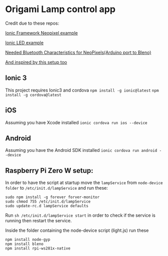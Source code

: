 # Origami Lamp control app

Credit due to these repos:

[Ionic Framework Neopixel example](https://github.com/don/ionic-ble-examples/tree/master/neopixel)

[Ionic LED example](https://github.com/don/ionic-ble-examples/blob/master/arduino/LED/LED.ino)

[Needed Bluetooth Characteristics for NeoPixels(Arduino port to Bleno)](https://github.com/MakeBluetooth/ble-neopixel/blob/master/arduino/BLE_NeoPixel/BLE_NeoPixel.ino)

[And inspired by this setup too](https://github.com/jdj333/node-ionic-bluetooth)

## Ionic 3

This project requires Ionic3 and cordova
    `npm install -g ionic@latest`
    `npm install -g cordova@latest`


## iOS

Assuming you have Xcode installed
    `ionic cordova run ios --device`

## Android

Assuming you have the Android SDK installed
    `ionic cordova run android --device`

## Raspberry Pi Zero W setup:
In order to have the script at startup move the `lampService` from `node-device folder` to `/etc/init.d/lampService` and run these:

    sudo npm install -g forever forver-monitor
    sudo chmod 755 /etc/init.d/lampService
    sudo update-rc.d lampService defaults

Run `sh /etc/init.d/lampService start` in order to check if the service is running then restart the service.

Inside the folder containing the node-device script (light.js) run these

    npm install node-gyp
    npm install bleno
    npm install rpi-ws281x-native


